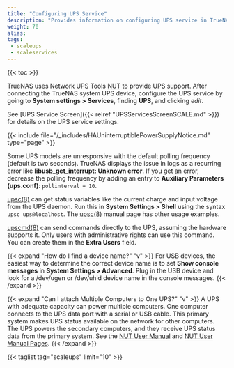 ```yaml
---
title: "Configuring UPS Service"
description: "Provides information on configuring UPS service in TrueNAS SCALE."
weight: 70
alias: 
tags:
 - scaleups
 - scaleservices
---
```


{{< toc >}}

TrueNAS uses Network UPS Tools [NUT](https://networkupstools.org/) to provide UPS support.
After connecting the TrueNAS system UPS device, configure the UPS service by going to **System settings > Services**, finding **UPS**, and clicking <i class="material-icons" aria-hidden="true" title="Configure">edit</i>.

See [UPS Service Screen]({{< relref "UPSServicesScreenSCALE.md" >}}) for details on the UPS service settings.

{{< include file="/_includes/HAUninterruptiblePowerSupplyNotice.md" type="page" >}}

Some UPS models are unresponsive with the default polling frequency (default is two seconds).
TrueNAS displays the issue in logs as a recurring error like **libusb_get_interrupt: Unknown error**.
If you get an error, decrease the polling frequency by adding an entry to **Auxiliary Parameters (ups.conf)**: `pollinterval = 10`.

[upsc(8)](https://manpages.debian.org/bullseye/nut-client/upsc.8.en.html) can get status variables like the current charge and input voltage from the UPS daemon.
Run this in **System Settings > Shell** using the syntax `upsc ups@localhost`.
The [upsc(8)](https://manpages.debian.org/bullseye/nut-client/upsc.8.en.html) manual page has other usage examples.

[upscmd(8)](https://manpages.debian.org/bullseye/nut-client/upscmd.8.en.html) can send commands directly to the UPS, assuming the hardware supports it.
Only users with administrative rights can use this command. You can create them in the **Extra Users** field.

{{< expand "How do I find a device name?" "v" >}}
For USB devices, the easiest way to determine the correct device name is to set **Show console messages** in **System Settings > Advanced**.
Plug in the USB device and look for a <file>/dev/ugen</file> or <file>/dev/uhid</file> device name in the console messages.
{{< /expand >}}

{{< expand "Can I attach Multiple Computers to One UPS?" "v" >}}
A UPS with adequate capacity can power multiple computers.
One computer connects to the UPS data port with a serial or USB cable.
This primary system makes UPS status available on the network for other computers.
The UPS powers the secondary computers, and they receive UPS status data from the primary system.
See the [NUT User Manual](https://networkupstools.org/docs/user-manual.chunked/index.html) and [NUT User Manual Pages](https://networkupstools.org/docs/man/index.html#User_man).
{{< /expand >}}


{{< taglist tag="scaleups" limit="10" >}}
